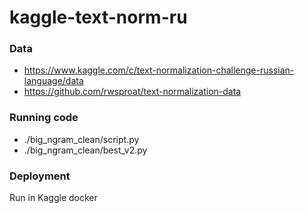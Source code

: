 # kaggle-text-norm-ru

### Data

* https://www.kaggle.com/c/text-normalization-challenge-russian-language/data
* https://github.com/rwsproat/text-normalization-data

### Running code
* ./big_ngram_clean/script.py
* ./big_ngram_clean/best_v2.py

### Deployment

Run in Kaggle docker
